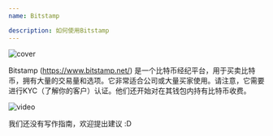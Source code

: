 ```yaml
---
name: Bitstamp

description: 如何使用Bitstamp
---
```


![cover](assets/cover.webp)

Bitstamp (https://www.bitstamp.net/) 是一个比特币经纪平台，用于买卖比特币，拥有大量的交易量和选项。它非常适合公司或大量买家使用。请注意，它需要进行KYC（了解你的客户）认证。他们还开始对在其钱包内持有比特币收费。

![video](https://youtu.be/enL6T9J-LnQ)

我们还没有写作指南，欢迎提出建议 :D